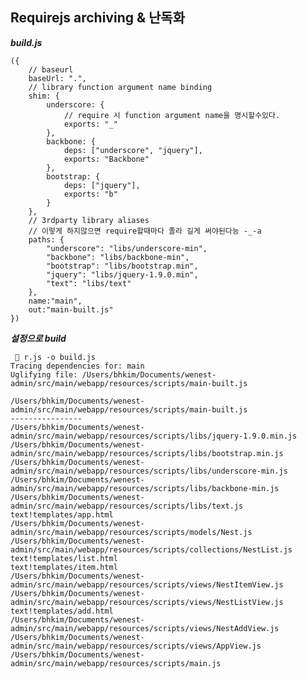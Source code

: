 ## Requirejs archiving & 난독화 

***build.js***

	({
	    // baseurl
	    baseUrl: ".",
	    // library function argument name binding
	    shim: {
	        underscore: {
	            // require 시 function argument name을 명시할수있다.
	            exports: "_"
	        },
	        backbone: {
	            deps: ["underscore", "jquery"],
	            exports: "Backbone"
	        },
	        bootstrap: {
	            deps: ["jquery"],
	            exports: "b"
	        }
	    },
	    // 3rdparty library aliases
	    // 이렇게 하지않으면 require할때마다 졸라 길게 써야된다능 -_-a
	    paths: {
	        "underscore": "libs/underscore-min",
	        "backbone": "libs/backbone-min",
	        "bootstrap": "libs/bootstrap.min",
	        "jquery": "libs/jquery-1.9.0.min",
	        "text": "libs/text"
	    },
		name:"main",
		out:"main-built.js"
	})

***설정으로 build***

	  r.js -o build.js 
	Tracing dependencies for: main
	Uglifying file: /Users/bhkim/Documents/wenest-admin/src/main/webapp/resources/scripts/main-built.js

	/Users/bhkim/Documents/wenest-admin/src/main/webapp/resources/scripts/main-built.js
	----------------
	/Users/bhkim/Documents/wenest-admin/src/main/webapp/resources/scripts/libs/jquery-1.9.0.min.js
	/Users/bhkim/Documents/wenest-admin/src/main/webapp/resources/scripts/libs/bootstrap.min.js
	/Users/bhkim/Documents/wenest-admin/src/main/webapp/resources/scripts/libs/underscore-min.js
	/Users/bhkim/Documents/wenest-admin/src/main/webapp/resources/scripts/libs/backbone-min.js
	/Users/bhkim/Documents/wenest-admin/src/main/webapp/resources/scripts/libs/text.js
	text!templates/app.html
	/Users/bhkim/Documents/wenest-admin/src/main/webapp/resources/scripts/models/Nest.js
	/Users/bhkim/Documents/wenest-admin/src/main/webapp/resources/scripts/collections/NestList.js
	text!templates/list.html
	text!templates/item.html
	/Users/bhkim/Documents/wenest-admin/src/main/webapp/resources/scripts/views/NestItemView.js
	/Users/bhkim/Documents/wenest-admin/src/main/webapp/resources/scripts/views/NestListView.js
	text!templates/add.html
	/Users/bhkim/Documents/wenest-admin/src/main/webapp/resources/scripts/views/NestAddView.js
	/Users/bhkim/Documents/wenest-admin/src/main/webapp/resources/scripts/views/AppView.js
	/Users/bhkim/Documents/wenest-admin/src/main/webapp/resources/scripts/main.js

